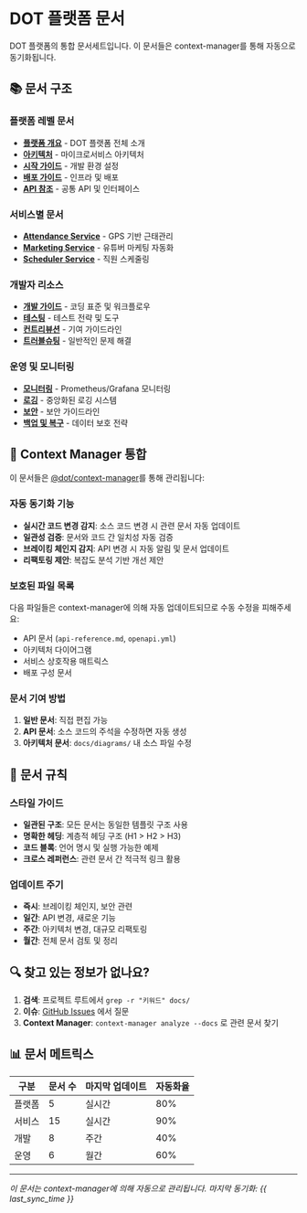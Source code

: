 # DOT 플랫폼 문서

DOT 플랫폼의 통합 문서세트입니다. 이 문서들은 context-manager를 통해 자동으로 동기화됩니다.

## 📚 문서 구조

### 플랫폼 레벨 문서
- **[플랫폼 개요](./platform/overview.md)** - DOT 플랫폼 전체 소개
- **[아키텍처](./platform/architecture.md)** - 마이크로서비스 아키텍처
- **[시작 가이드](./platform/getting-started.md)** - 개발 환경 설정
- **[배포 가이드](./platform/deployment.md)** - 인프라 및 배포
- **[API 참조](./platform/api-reference.md)** - 공통 API 및 인터페이스

### 서비스별 문서
- **[Attendance Service](./services/attendance/)** - GPS 기반 근태관리
- **[Marketing Service](./services/marketing/)** - 유튜버 마케팅 자동화
- **[Scheduler Service](./services/scheduler/)** - 직원 스케줄링

### 개발자 리소스
- **[개발 가이드](./development/guidelines.md)** - 코딩 표준 및 워크플로우
- **[테스팅](./development/testing.md)** - 테스트 전략 및 도구
- **[컨트리뷰션](./development/contributing.md)** - 기여 가이드라인
- **[트러블슈팅](./development/troubleshooting.md)** - 일반적인 문제 해결

### 운영 및 모니터링
- **[모니터링](./operations/monitoring.md)** - Prometheus/Grafana 모니터링
- **[로깅](./operations/logging.md)** - 중앙화된 로깅 시스템
- **[보안](./operations/security.md)** - 보안 가이드라인
- **[백업 및 복구](./operations/backup-recovery.md)** - 데이터 보호 전략

## 🔄 Context Manager 통합

이 문서들은 [@dot/context-manager](../packages/context-manager/)를 통해 관리됩니다:

### 자동 동기화 기능
- **실시간 코드 변경 감지**: 소스 코드 변경 시 관련 문서 자동 업데이트
- **일관성 검증**: 문서와 코드 간 일치성 자동 검증
- **브레이킹 체인지 감지**: API 변경 시 자동 알림 및 문서 업데이트
- **리팩토링 제안**: 복잡도 분석 기반 개선 제안

### 보호된 파일 목록
다음 파일들은 context-manager에 의해 자동 업데이트되므로 수동 수정을 피해주세요:
- API 문서 (`api-reference.md`, `openapi.yml`)
- 아키텍처 다이어그램
- 서비스 상호작용 매트릭스
- 배포 구성 문서

### 문서 기여 방법
1. **일반 문서**: 직접 편집 가능
2. **API 문서**: 소스 코드의 주석을 수정하면 자동 생성
3. **아키텍처 문서**: `docs/diagrams/` 내 소스 파일 수정

## 📝 문서 규칙

### 스타일 가이드
- **일관된 구조**: 모든 문서는 동일한 템플릿 구조 사용
- **명확한 헤딩**: 계층적 헤딩 구조 (H1 > H2 > H3)
- **코드 블록**: 언어 명시 및 실행 가능한 예제
- **크로스 레퍼런스**: 관련 문서 간 적극적 링크 활용

### 업데이트 주기
- **즉시**: 브레이킹 체인지, 보안 관련
- **일간**: API 변경, 새로운 기능
- **주간**: 아키텍처 변경, 대규모 리팩토링
- **월간**: 전체 문서 검토 및 정리

## 🔍 찾고 있는 정보가 없나요?

1. **검색**: 프로젝트 루트에서 `grep -r "키워드" docs/`
2. **이슈**: [GitHub Issues](https://github.com/dot-platform/issues) 에서 질문
3. **Context Manager**: `context-manager analyze --docs` 로 관련 문서 찾기

## 📊 문서 메트릭스

| 구분 | 문서 수 | 마지막 업데이트 | 자동화율 |
|------|--------|---------------|----------|
| 플랫폼 | 5 | 실시간 | 80% |
| 서비스 | 15 | 실시간 | 90% |
| 개발 | 8 | 주간 | 40% |
| 운영 | 6 | 월간 | 60% |

---

*이 문서는 context-manager에 의해 자동으로 관리됩니다. 마지막 동기화: {{ last_sync_time }}*